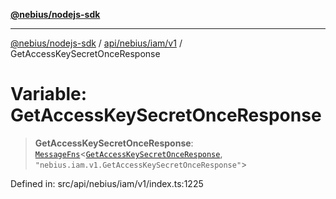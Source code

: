 [**@nebius/nodejs-sdk**](../../../../../README.md)

---

[@nebius/nodejs-sdk](../../../../../README.md) / [api/nebius/iam/v1](../README.md) / GetAccessKeySecretOnceResponse

# Variable: GetAccessKeySecretOnceResponse

> **GetAccessKeySecretOnceResponse**: [`MessageFns`](../../../../../runtime/protos/core/interfaces/MessageFns.md)\<[`GetAccessKeySecretOnceResponse`](../interfaces/GetAccessKeySecretOnceResponse.md), `"nebius.iam.v1.GetAccessKeySecretOnceResponse"`\>

Defined in: src/api/nebius/iam/v1/index.ts:1225

